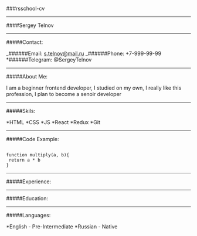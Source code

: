 ###rsschool-cv

---

####Sergey Telnov

---

#####Contact:

_######Email: s.telnov@mail.ru
_######Phone: +7-999-99-99
\*######Telegram: @SergeyTelnov

---

#####About Me:

I am a beginner frontend developer, I studied on my own, I really like this profession, I plan to become a senoir developer

---

#####Skils:

*HTML
*CSS
*JS
*React
*Redux
*Git

---

#####Code Example:

```

function multiply(a, b){
 return a * b
}

```

---

#####Experience:

---

#####Education:

---

#####Languages:

*English - Pre-Intermediate
*Russian - Native
